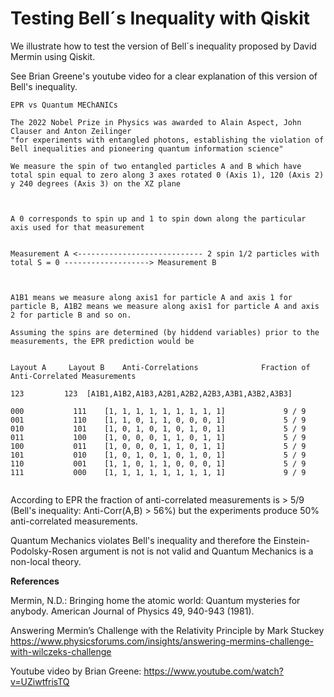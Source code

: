 # Testing Bell´s Inequality with Qiskit
We illustrate how to test the version of Bell´s inequality proposed by David Mermin using Qiskit.

See Brian Greene's youtube video for a clear explanation of this version of Bell's inequality.


```
EPR vs Quantum MEChANICs

The 2022 Nobel Prize in Physics was awarded to Alain Aspect, John Clauser and Anton Zeilinger
"for experiments with entangled photons, establishing the violation of Bell inequalities and pioneering quantum information science"

We measure the spin of two entangled particles A and B which have total spin equal to zero along 3 axes rotated 0 (Axis 1), 120 (Axis 2) y 240 degrees (Axis 3) on the XZ plane



A 0 corresponds to spin up and 1 to spin down along the particular axis used for that measurement  


Measurement A <---------------------------- 2 spin 1/2 particles with total S = 0 -------------------> Measurement B



A1B1 means we measure along axis1 for particle A and axis 1 for particle B, A1B2 means we measure along axis1 for particle A and axis 2 for particle B and so on.

Assuming the spins are determined (by hiddend variables) prior to the measurements, the EPR prediction would be


Layout A	 Layout B	 Anti-Correlations		 		Fraction of Anti-Correlated Measurements

123	        123	 [A1B1,A1B2,A1B3,A2B1,A2B2,A2B3,A3B1,A3B2,A3B3]			 

000 	      111 	 [1, 1, 1, 1, 1, 1, 1, 1, 1] 			 9 / 9
001 	      110 	 [1, 1, 0, 1, 1, 0, 0, 0, 1] 			 5 / 9
010 	      101 	 [1, 0, 1, 0, 1, 0, 1, 0, 1] 			 5 / 9
011 	      100 	 [1, 0, 0, 0, 1, 1, 0, 1, 1] 			 5 / 9
100 	      011 	 [1, 0, 0, 0, 1, 1, 0, 1, 1] 			 5 / 9
101 	      010 	 [1, 0, 1, 0, 1, 0, 1, 0, 1] 			 5 / 9
110 	      001 	 [1, 1, 0, 1, 1, 0, 0, 0, 1] 			 5 / 9
111 	      000 	 [1, 1, 1, 1, 1, 1, 1, 1, 1] 			 9 / 9


```
According to EPR the fraction of anti-correlated measurements is > 5/9 (Bell's inequality: Anti-Corr(A,B) > 56%) but the experiments produce 50% anti-correlated measurements.

Quantum Mechanics violates Bell's inequality and therefore the Einstein-Podolsky-Rosen argument is not is not valid and Quantum Mechanics is a non-local theory.


**References**

Mermin, N.D.: Bringing home the atomic world: Quantum mysteries for anybody. American Journal of Physics 49, 940-943 (1981).

Answering Mermin’s Challenge with the Relativity Principle by Mark Stuckey https://www.physicsforums.com/insights/answering-mermins-challenge-with-wilczeks-challenge

Youtube video by Brian Greene: https://www.youtube.com/watch?v=UZiwtfrisTQ

